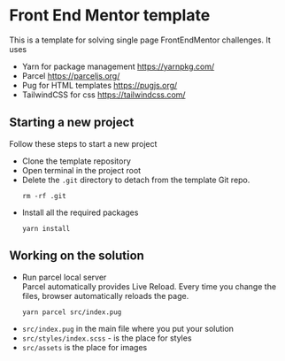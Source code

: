 # Front End Mentor template

This is a template for solving single page FrontEndMentor challenges.
It uses

- Yarn for package management https://yarnpkg.com/
- Parcel https://parceljs.org/
- Pug for HTML templates https://pugjs.org/
- TailwindCSS  for css https://tailwindcss.com/


## Starting a new project
Follow these steps to start a new project

- Clone the template repository
- Open terminal in the project root
- Delete the `.git` directory to detach from the template Git repo.
   ```shell
  rm -rf .git
  ```
- Install all the required packages
   ```shell
  yarn install
  ```


## Working on the solution

- Run parcel local server  
  Parcel automatically provides Live Reload. Every time you change the files,
  browser automatically reloads the page.
   ```shell
  yarn parcel src/index.pug
  ```
- `src/index.pug` in the main file where you put your solution
- `src/styles/index.scss` - is the place for styles
- `src/assets` is the place for images
